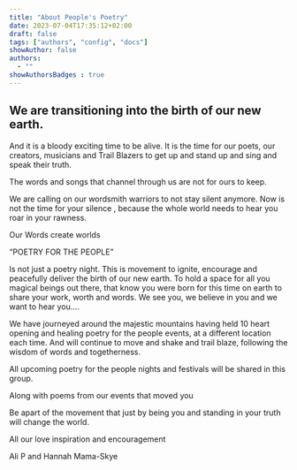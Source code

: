 ```yaml
---
title: "About People's Poetry"
date: 2023-07-04T17:35:12+02:00
draft: false
tags: ["authors", "config", "docs"]
showAuthor: false
authors:
  - ""
showAuthorsBadges : true
---
```


## We are transitioning into the birth of our new earth.

And it is a bloody exciting time to be alive.
It is the time for our poets, our creators, musicians and Trail Blazers to get up and stand up and sing and speak their truth.

The words and songs that channel through us are not for ours to keep.

We are calling on our wordsmith warriors to not stay silent anymore.
Now is not the time for your silence , because the whole world needs to hear you roar in your rawness.

Our Words create worlds

“POETRY FOR THE PEOPLE”

Is not just a poetry night.
This is movement to ignite, encourage and peacefully deliver the birth of our new earth.
To hold a space for all you magical beings out there, that know you were born for this time on earth to share your work, worth and words.
We see you, we believe in you and we want to hear you….

We have journeyed around the majestic mountains having held 10 heart opening and healing poetry for the people events, at a different location each time.
And will continue to move and shake and trail blaze, following the wisdom of words and togetherness.

All upcoming poetry for the people nights and festivals will be shared in this group.

Along with poems from our events that moved you

Be apart of the movement that just by being you and standing in your truth will change the world.

All our love inspiration and encouragement

Ali P and Hannah Mama-Skye
